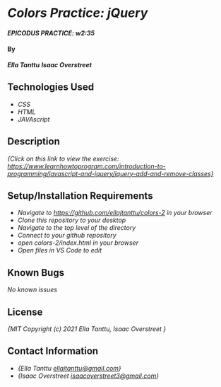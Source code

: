 # _Colors Practice: jQuery_

#### _EPICODUS PRACTICE: w2:35_

#### By
_**Ella Tanttu**_
_**Isaac Overstreet**_

## Technologies Used

* _CSS_
* _HTML_
* _JAVAscript_

## Description

_{Click on this link to view the exercise: https://www.learnhowtoprogram.com/introduction-to-programming/javascript-and-jquery/jquery-add-and-remove-classes}_

## Setup/Installation Requirements

* _Navigate to https://github.com/ellajtanttu/colors-2 in your browser_
* _Clone this repository to your desktop_
* _Navigate to the top level of the directory_
* _Connect to your github repository_
* _open colors-2/index.html in your browser_
* _Open files in VS Code to edit_

## Known Bugs

_No known issues_

## License

_{MIT Copyright (c) 2021 Ella Tanttu, Isaac Overstreet }_

## Contact Information

* _{Ella Tanttu ellajtanttu@gmail.com}_
* _{Isaac Overstreet isaacoverstreet3@gmail.com}_